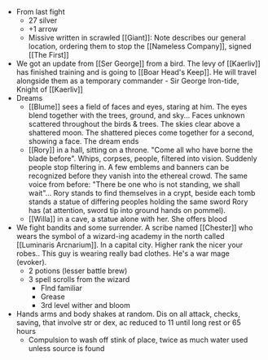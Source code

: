 
- From last fight
	- 27 silver
	- +1 arrow
	- Missive written in scrawled [[Giant]]: Note describes our general location, ordering them to stop the [[Nameless Company]], signed [[The First]]
- We got an update from [[Ser George]] from a bird. The levy of [[Kaerliv]] has finished training and is going to [[Boar Head's Keep]]. He will travel alongside them as a temporary commander - Sir George Iron-tide, Knight of [[Kaerliv]]
- Dreams
	- [[Blume]] sees a field of faces and eyes, staring at him. The eyes blend together with the trees, ground, and sky... Faces unknown scattered throughout the birds & trees. The skies clear above a shattered moon. The shattered pieces come together for a second, showing a face. The dream ends
	- [[Rory]] in a hall, sitting on a throne. "Come all who have borne the blade before". Whips, corpses, people, filtered into vision. Suddenly people stop filtering in. A few emblems and banners can be recognized before they vanish into the ethereal crowd. The same voice from before: "There be one who is not standing, we shall wait"... Rory stands to find themselves in a crypt, beside each tomb stands a statue of differing peoples holding the same sword Rory has (at attention, sword tip into ground hands on pommel). 
	- [[Willa]] in a cave, a statue alone with her. She offers blood
- We fight bandits and some surrender. A scribe named [[Chester]] who wears the symbol of a wizard-ing academy in the north called [[Luminaris Arcnarium]]. In a capital city. Higher rank the nicer your robes.. This guy is wearing really bad clothes. He's a war mage (evoker).
	- 2 potions (lesser battle brew)
	- 3 spell scrolls from the wizard
		- FInd familiar
		- Grease
		- 3rd level wither and bloom
- Hands arms and body shakes at random. Dis on all attack, checks, saving, that involve str or dex, ac reduced to 11 until long rest or 65 hours
	- Compulsion to wash off stink of place, twice as much water used unless source is found
